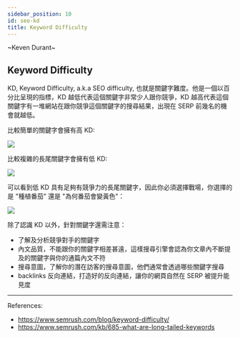 ```yaml
---
sidebar_position: 10
id: seo-kd
title: Keyword Difficulty
---
```

~Keven Durant~

## Keyword Difficulty

KD, Keyword Difficulty, a.k.a SEO difficulty, 也就是關鍵字難度。他是一個以百分比呈現的指標，KD 越低代表這個關鍵字非常少人跟你競爭，KD 越高代表這個關鍵字有一堆網站在跟你競爭這個關鍵字的搜尋結果，出現在 SERP 前幾名的機會就越低。

比較簡單的關鍵字會擁有高 KD:

<img src="https://static.semrush.com/blog/uploads/media/8b/d8/8bd86930ff5d94497d6999d18f046699/UAukBMKTc_P7uFefnziuoxavPi9J_HmCphRu0G2nixu2xuZLQnDrxArgUP3ck0HE8myfWRads7uiDwUyFar2pDO-Lf3wE0hzLLvGGTXcLHWcC3p1CUPZXBia-mLLGmIqpZsgq3bCBdyhgb3uIyFuEGc.webp" loading="lazy" />

比較複雜的長尾關鍵字會擁有低 KD:

<img src="https://static.semrush.com/blog/uploads/media/4f/47/4f47291aa2d304ef583ec7706f90d09f/c4YQfvvJb-3wl4tcTmIHLUniS5LFWQ-hIWNROgIybYJOdpZ0GaV9b011OJ1AXtDzTRrC4V7lYFZ21yXw8hOg-HE540q_qMxdp-o4zjTpIRamuiHhs09ohFEjrW6BQbPQGgPPHPGA1jgvQUZr0kUXVbY.webp" loading="lazy" />

可以看到低 KD 具有足夠有競爭力的長尾關鍵字，因此你必須選擇戰場，你選擇的是 "種植番茄" 還是 "為何番茄會變黃色"：

<img src="https://static.semrush.com/kb/uploads/2021/07/14/image_LvkQlP2.png?_ga=2.130979215.1074039911.1700301379-49675365.1700301379&_gl=1*19welim*_ga*NjA1NTQwOTI1LjE3MDAyOTk3NjE.*_ga_HYWKMHR981*MTcwMDI5OTc2MS4xLjEuMTcwMDMwMTM3OS4zMS4wLjA.*_ga_BPNLXP3JQG*MTcwMDI5OTc2MS4xLjEuMTcwMDMwMTM3OS4wLjAuMA.." loading="lazy" />

除了認識 KD 以外，針對關鍵字還需注意：

- 了解及分析競爭對手的關鍵字
- 內文品質，不能跟你的關鍵字相差甚遠，這樣搜尋引擎會認為你文章內不斷提及的關鍵字與你的通篇內文不符
- 搜尋意圖，了解你的潛在訪客的搜尋意圖，他們通常會透過哪些關鍵字搜尋
- backlinks 反向連結，打造好的反向連結，讓你的網頁自然在 SERP 被提升能見度

---
References:
- https://www.semrush.com/blog/keyword-difficulty/
- https://www.semrush.com/kb/685-what-are-long-tailed-keywords